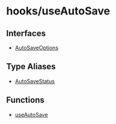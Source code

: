 # hooks/useAutoSave

## Interfaces

- [AutoSaveOptions](interfaces/AutoSaveOptions.md)

## Type Aliases

- [AutoSaveStatus](type-aliases/AutoSaveStatus.md)

## Functions

- [useAutoSave](functions/useAutoSave.md)
